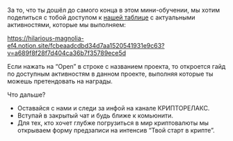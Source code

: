 За то, что ты дошёл до самого конца в этом мини-обучении, мы хотим поделиться с тобой доступом к [нашей таблице](https://hilarious-magnolia-ef4.notion.site/fcbeaadcdbd34d7aa1520541931e9c63?v=a689f8f28f7d404ca36b7f35789ece5d) с актуальными активностями, которые мы выполняем: 

https://hilarious-magnolia-ef4.notion.site/fcbeaadcdbd34d7aa1520541931e9c63?v=a689f8f28f7d404ca36b7f35789ece5d 

Если нажать на “Open” в строке с названием проекта, то откроется гайд по доступным активностям в данном проекте, выполняя которые ты можешь претендовать на награды. 

Что дальше?

- Оставайся с нами и следи за инфой на канале КРИПТОРЕЛАКС.
- Вступай в закрытый чат и будь ближе к комьюнити.
- Для тех, кто хочет глубже погрузиться в мир криптовалюты мы открываем форму предзаписи на интенсив “Твой старт в крипте”.